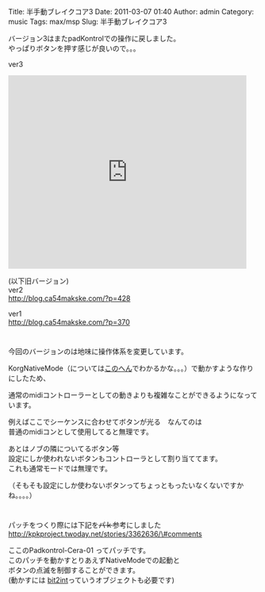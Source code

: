 Title: 半手動ブレイクコア3
Date: 2011-03-07 01:40
Author: admin
Category: music
Tags: max/msp
Slug: 半手動ブレイクコア3

バージョン3はまたpadKontrolでの操作に戻しました。  
やっぱりボタンを押す感じが良いので。。。

ver3  

<iframe title="YouTube video player" width="480" height="390" src="http://www.youtube.com/embed/b3Bqs3-0QOk" frameborder="0" allowfullscreen></iframe>

(以下旧バージョン)  
ver2  
<http://blog.ca54makske.com/?p=428>

ver1  
<http://blog.ca54makske.com/?p=370>  
　  
　  
今回のバージョンのは地味に操作体系を変更しています。  

KorgNativeMode（については[このへん](http://nativemode.blog95.fc2.com/blog-entry-5.html)でわかるかな。。。）で動かすような作りにしたため、  

通常のmidiコントローラーとしての動きよりも複雑なことができるようになっています。

例えばここでシーケンスに合わせてボタンが光る　なんてのは  
普通のmidiコンとして使用してると無理です。

あとはノブの隣についてるボタン等  
設定にしか使われないボタンもコントローラとして割り当ててます。  
これも通常モードでは無理です。  

（そもそも設定にしか使わないボタンってちょっともったいなくないですかね。。。。）  
　  
　  
パッチをつくり際には下記を~~パｋ~~参考にしました  
[http://kpkproject.twoday.net/stories/3362636/\#comments  
](http://kpkproject.twoday.net/stories/3362636/#comments)

ここのPadkontrol-Cera-01 ってパッチです。  
このパッチを動かすとりあえずNativeModeでの起動と  
ボタンの点滅を制御することができます。  
(動かすには
[bit2int](http://www.maxobjects.com/?v=objects&id_objet=812&PHPSESSID=0573c1d51ddd951209daf2abad869178)っていうオブジェクトも必要です)
